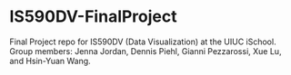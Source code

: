 # IS590DV-FinalProject
Final Project repo for IS590DV (Data Visualization) at the UIUC iSchool. Group members: Jenna Jordan, Dennis Piehl, Gianni Pezzarossi, Xue Lu, and Hsin-Yuan Wang.
